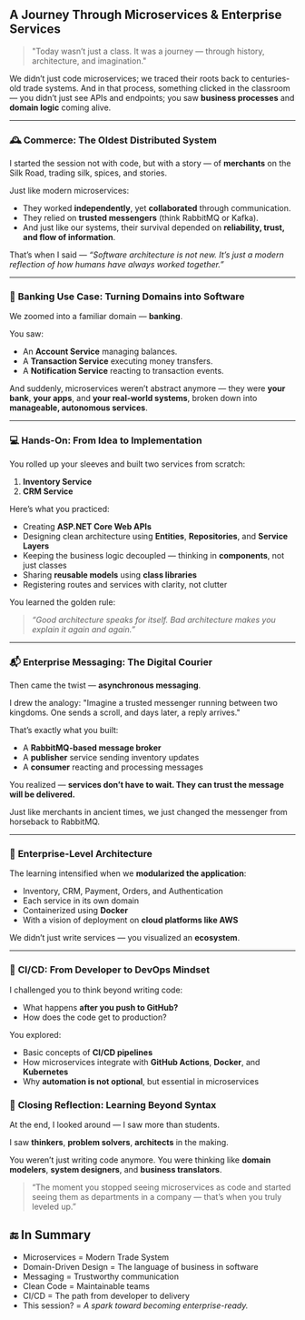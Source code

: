  

## A Journey Through Microservices & Enterprise Services

> "Today wasn’t just a class. It was a journey — through history, architecture, and imagination."

We didn’t just code microservices; we traced their roots back to centuries-old trade systems. And in that process, something clicked in the classroom — you didn’t just see APIs and endpoints; you saw **business processes** and **domain logic** coming alive.

---

### 🕰️ **Commerce: The Oldest Distributed System**

I started the session not with code, but with a story — of **merchants** on the Silk Road, trading silk, spices, and stories.

Just like modern microservices:

* They worked **independently**, yet **collaborated** through communication.
* They relied on **trusted messengers** (think RabbitMQ or Kafka).
* And just like our systems, their survival depended on **reliability, trust, and flow of information**.

That’s when I said — *“Software architecture is not new. It’s just a modern reflection of how humans have always worked together.”*

---

### 🏦 **Banking Use Case: Turning Domains into Software**

We zoomed into a familiar domain — **banking**.

You saw:

* An **Account Service** managing balances.
* A **Transaction Service** executing money transfers.
* A **Notification Service** reacting to transaction events.

And suddenly, microservices weren’t abstract anymore — they were **your bank**, **your apps**, and **your real-world systems**, broken down into **manageable, autonomous services**.

---

### 💻 **Hands-On: From Idea to Implementation**

You rolled up your sleeves and built two services from scratch:

1. **Inventory Service**
2. **CRM Service**

Here’s what you practiced:

* Creating **ASP.NET Core Web APIs**
* Designing clean architecture using **Entities**, **Repositories**, and **Service Layers**
* Keeping the business logic decoupled — thinking in **components**, not just classes
* Sharing **reusable models** using **class libraries**
* Registering routes and services with clarity, not clutter

You learned the golden rule:

> *“Good architecture speaks for itself. Bad architecture makes you explain it again and again.”*

---

### 📬 **Enterprise Messaging: The Digital Courier**

Then came the twist — **asynchronous messaging**.

I drew the analogy: "Imagine a trusted messenger running between two kingdoms. One sends a scroll, and days later, a reply arrives."

That’s exactly what you built:

* A **RabbitMQ-based message broker**
* A **publisher** service sending inventory updates
* A **consumer** reacting and processing messages

You realized — **services don’t have to wait. They can trust the message will be delivered.**

Just like merchants in ancient times, we just changed the messenger from horseback to RabbitMQ.

---

### 🧱 **Enterprise-Level Architecture**

The learning intensified when we **modularized the application**:

* Inventory, CRM, Payment, Orders, and Authentication
* Each service in its own domain
* Containerized using **Docker**
* With a vision of deployment on **cloud platforms like AWS**

We didn’t just write services — you visualized an **ecosystem**.

---

### 🔄 **CI/CD: From Developer to DevOps Mindset**

I challenged you to think beyond writing code:

* What happens **after you push to GitHub?**
* How does the code get to production?

You explored:

* Basic concepts of **CI/CD pipelines**
* How microservices integrate with **GitHub Actions**, **Docker**, and **Kubernetes**
* Why **automation is not optional**, but essential in microservices

 

### 🌱 **Closing Reflection: Learning Beyond Syntax**

At the end, I looked around — I saw more than students.

I saw **thinkers**, **problem solvers**, **architects** in the making.

You weren’t just writing code anymore. You were thinking like **domain modelers**, **system designers**, and **business translators**.

> “The moment you stopped seeing microservices as code and started seeing them as departments in a company — that’s when you truly leveled up.”

 

## 🔚 In Summary

* Microservices = Modern Trade System
* Domain-Driven Design = The language of business in software
* Messaging = Trustworthy communication
* Clean Code = Maintainable teams
* CI/CD = The path from developer to delivery
* This session? = *A spark toward becoming enterprise-ready.*

 